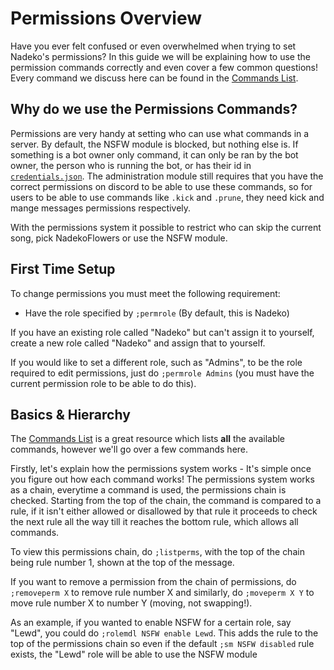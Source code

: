 Permissions Overview
====================
Have you ever felt confused or even overwhelmed when trying to set Nadeko's permissions? In this guide we will be explaining how to use the 
permission commands correctly and even cover a few common questions! Every command we discuss here can be found in the [Commands List](http://nadekobot.readthedocs.io/en/latest/Commands%20List/#permissions).

Why do we use the Permissions Commands?
----------------------------------------
Permissions are very handy at setting who can use what commands in a server. By default, the NSFW module is blocked, but nothing else is. If something is a bot owner only command, it can only be ran by the bot owner, the person who is running the bot, or has their id in [`credentials.json`](http://nadekobot.readthedocs.io/en/latest/JSON%20Explanations/ "Setting up your credentials"). 
The administration module still requires that you have the correct permissions on discord to be able to use these commands, so for users to be able to use commands like `.kick` and `.prune`, they need kick and mange messages permissions respectively.

With the permissions system it possible to restrict who can skip the current song, pick NadekoFlowers or use the NSFW module.

First Time Setup
------------------
To change permissions you must meet the following requirement:
+ Have the role specified by `;permrole` (By default, this is Nadeko)

If you have an existing role called "Nadeko" but can't assign it to yourself, create a new role called "Nadeko" and assign that to yourself.

If you would like to set a different role, such as "Admins", to be the role required to edit permissions, just do `;permrole Admins` (you must have the current permission role to be able to do this).

Basics & Hierarchy
--------------------
The [Commands List](http://nadekobot.readthedocs.io/en/latest/Commands%20List/#permissions) is a great resource which lists **all** the available commands, however we'll go over a few commands here.

Firstly, let's explain how the permissions system works - It's simple once you figure out how each command works!
The permissions system works as a chain, everytime a command is used, the permissions chain is checked. Starting from the top of the chain, the command is compared to a rule, if it isn't either allowed or disallowed by that rule it proceeds to check the next rule all the way till it reaches the bottom rule, which allows all commands.

To view this permissions chain, do `;listperms`, with the top of the chain being rule number 1, shown at the top of the message.

If you want to remove a permission from the chain of permissions, do `;removeperm X` to remove rule number X and similarly, do `;moveperm X Y` to move rule number X to number Y (moving, not swapping!).

As an example, if you wanted to enable NSFW for a certain role, say "Lewd", you could do `;rolemdl NSFW enable Lewd`.
This adds the rule to the top of the permissions chain so even if the default `;sm NSFW disabled` rule exists, the "Lewd" role will be able to use the NSFW module
